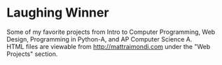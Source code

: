 # Laughing Winner
Some of my favorite projects from Intro to Computer Programming, Web Design, Programming in Python-A, and AP Computer Science A.</br>
HTML files are viewable from http://mattraimondi.com under the "Web Projects" section.
